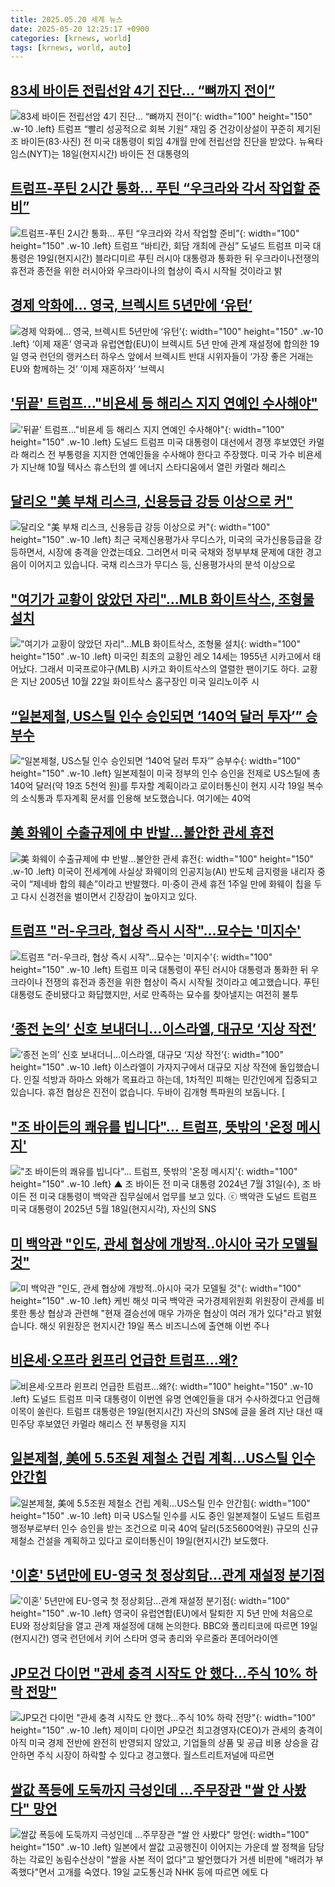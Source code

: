 ```yaml
---
title: 2025.05.20 세계 뉴스
date: 2025-05-20 12:25:17 +0900
categories: [krnews, world]
tags: [krnews, world, auto]
---
```

## [83세 바이든 전립선암 4기 진단… “뼈까지 전이”](https://n.news.naver.com/mnews/article/022/0004036836)

![83세 바이든 전립선암 4기 진단… “뼈까지 전이”](https://mimgnews.pstatic.net/image/origin/022/2025/05/20/4036836.jpg?type=nf220_150){: width="100" height="150" .w-10 .left}
트럼프 “빨리 성공적으로 회복 기원” 재임 중 건강이상설이 꾸준히 제기된 조 바이든(83·사진) 전 미국 대통령이 퇴임 4개월 만에 전립선암 진단을 받았다. 뉴욕타임스(NYT)는 18일(현지시간) 바이든 전 대통령의

## [트럼프-푸틴 2시간 통화... 푸틴 “우크라와 각서 작업할 준비”](https://n.news.naver.com/mnews/article/009/0005495233)

![트럼프-푸틴 2시간 통화... 푸틴 “우크라와 각서 작업할 준비”](https://mimgnews.pstatic.net/image/origin/009/2025/05/20/5495233.jpg?type=nf220_150){: width="100" height="150" .w-10 .left}
트럼프 “바티칸, 회담 개최에 관심” 도널드 트럼프 미국 대통령은 19일(현지시간) 블라디미르 푸틴 러시아 대통령과 통화한 뒤 우크라이나전쟁의 휴전과 종전을 위한 러시아와 우크라이나의 협상이 즉시 시작될 것이라고 밝

## [경제 악화에… 영국, 브렉시트 5년만에 ‘유턴’](https://n.news.naver.com/mnews/article/021/0002710742)

![경제 악화에… 영국, 브렉시트 5년만에 ‘유턴’](https://mimgnews.pstatic.net/image/origin/021/2025/05/20/2710742.jpg?type=nf220_150){: width="100" height="150" .w-10 .left}
‘이제 재혼’ 영국과 유럽연합(EU)이 브렉시트 5년 만에 관계 재설정에 합의한 19일 영국 런던의 랭커스터 하우스 앞에서 브렉시트 반대 시위자들이 ‘가장 좋은 거래는 EU와 함께하는 것’ ‘이제 재혼하자’ ‘브렉시

## ['뒤끝' 트럼프…"비욘세 등 해리스 지지 연예인 수사해야"](https://n.news.naver.com/mnews/article/018/0006018648)

!['뒤끝' 트럼프…"비욘세 등 해리스 지지 연예인 수사해야"](https://mimgnews.pstatic.net/image/origin/018/2025/05/20/6018648.jpg?type=nf220_150){: width="100" height="150" .w-10 .left}
도널드 트럼프 미국 대통령이 대선에서 경쟁 후보였던 카멀라 해리스 전 부통령을 지지한 연예인들을 수사해야 한다고 주장했다. 미국 가수 비욘세가 지난해 10월 텍사스 휴스턴의 셸 에너지 스타디움에서 열린 카멀라 해리스

## [달리오 "美 부채 리스크, 신용등급 강등 이상으로 커"](https://n.news.naver.com/mnews/article/374/0000441494)

![달리오 "美 부채 리스크, 신용등급 강등 이상으로 커"](https://mimgnews.pstatic.net/image/origin/374/2025/05/20/441494.jpg?type=nf220_150){: width="100" height="150" .w-10 .left}
최근 국제신용평가사 무디스가, 미국의 국가신용등급을 강등하면서, 시장에 충격을 안겼는데요. 그러면서 미국 국채와 정부부채 문제에 대한 경고음이 이어지고 있습니다. 국채 리스크가 무디스 등, 신용평가사의 분석 이상으로

## ["여기가 교황이 앉았던 자리"…MLB 화이트삭스, 조형물 설치](https://n.news.naver.com/mnews/article/025/0003442082)

!["여기가 교황이 앉았던 자리"…MLB 화이트삭스, 조형물 설치](https://mimgnews.pstatic.net/image/origin/025/2025/05/20/3442082.jpg?type=nf220_150){: width="100" height="150" .w-10 .left}
미국인 최초의 교황인 레오 14세는 1955년 시카고에서 태어났다. 그래서 미국프로야구(MLB) 시카고 화이트삭스의 열렬한 팬이기도 하다. 교황은 지난 2005년 10월 22일 화이트삭스 홈구장인 미국 일리노이주 시

## [“일본제철, US스틸 인수 승인되면 ‘140억 달러 투자’” 승부수](https://n.news.naver.com/mnews/article/056/0011954654)

![“일본제철, US스틸 인수 승인되면 ‘140억 달러 투자’” 승부수](https://mimgnews.pstatic.net/image/origin/056/2025/05/20/11954654.jpg?type=nf220_150){: width="100" height="150" .w-10 .left}
일본제철이 미국 정부의 인수 승인을 전제로 US스틸에 총 140억 달러(약 19조 5천억 원)를 투자할 계획이라고 로이터통신이 현지 시각 19일 복수의 소식통과 투자계획 문서를 인용해 보도했습니다. 여기에는 40억

## [美 화웨이 수출규제에 中 반발…불안한 관세 휴전](https://n.news.naver.com/mnews/article/018/0006018911)

![美 화웨이 수출규제에 中 반발…불안한 관세 휴전](https://mimgnews.pstatic.net/image/origin/018/2025/05/20/6018911.jpg?type=nf220_150){: width="100" height="150" .w-10 .left}
미국이 전세계에 사실상 화웨이의 인공지능(AI) 반도체 금지령을 내리자 중국이 “제네바 합의 훼손”이라고 반발했다. 미·중이 관세 휴전 1주일 만에 화웨이 칩을 두고 다시 신경전을 벌이면서 긴장감이 높아지고 있다.

## [트럼프 "러-우크라, 협상 즉시 시작"…묘수는 '미지수'](https://n.news.naver.com/mnews/article/057/0001887102)

![트럼프 "러-우크라, 협상 즉시 시작"…묘수는 '미지수'](https://mimgnews.pstatic.net/image/origin/057/2025/05/20/1887102.jpg?type=nf220_150){: width="100" height="150" .w-10 .left}
트럼프 미국 대통령이 푸틴 러시아 대통령과 통화한 뒤 우크라이나 전쟁의 휴전과 종전을 위한 협상이 즉시 시작될 것이라고 예고했습니다. 푸틴 대통령도 준비됐다고 화답했지만, 서로 만족하는 묘수를 찾아낼지는 여전히 불투

## [‘종전 논의’ 신호 보내더니…이스라엘, 대규모 ‘지상 작전’](https://n.news.naver.com/mnews/article/056/0011954352)

![‘종전 논의’ 신호 보내더니…이스라엘, 대규모 ‘지상 작전’](https://mimgnews.pstatic.net/image/origin/056/2025/05/19/11954352.jpg?type=nf220_150){: width="100" height="150" .w-10 .left}
이스라엘이 가자지구에서 대규모 지상 작전에 돌입했습니다. 인질 석방과 하마스 와해가 목표라고 하는데, 1차적인 피해는 민간인에게 집중되고 있습니다. 휴전 협상은 진전이 없습니다. 두바이 김개형 특파원의 보돕니다. [

## ["조 바이든의 쾌유를 빕니다"... 트럼프, 뜻밖의 '온정 메시지'](https://n.news.naver.com/mnews/article/047/0002473901)

!["조 바이든의 쾌유를 빕니다"... 트럼프, 뜻밖의 '온정 메시지'](https://mimgnews.pstatic.net/image/origin/047/2025/05/19/2473901.jpg?type=nf220_150){: width="100" height="150" .w-10 .left}
▲ 조 바이든 전 미국 대통령 2024년 7월 31일(수), 조 바이든 전 미국 대통령이 백악관 집무실에서 업무를 보고 있다. ⓒ 백악관 도널드 트럼프 미국 대통령이 2025년 5월 18일(현지시각), 자신의 SNS

## [미 백악관 "인도, 관세 협상에 개방적‥아시아 국가 모델될 것"](https://n.news.naver.com/mnews/article/214/0001425173)

![미 백악관 "인도, 관세 협상에 개방적‥아시아 국가 모델될 것"](https://mimgnews.pstatic.net/image/origin/214/2025/05/20/1425173.jpg?type=nf220_150){: width="100" height="150" .w-10 .left}
케빈 해싯 미국 백악관 국가경제위원회 위원장이 관세를 비롯한 통상 협상과 관련해 "현재 결승선에 매우 가까운 협상이 여러 개가 있다"라고 밝혔습니다. 해싯 위원장은 현지시간 19일 폭스 비즈니스에 출연해 이번 주나

## [비욘세·오프라 윈프리 언급한 트럼프...왜?](https://n.news.naver.com/mnews/article/050/0000091045)

![비욘세·오프라 윈프리 언급한 트럼프...왜?](https://mimgnews.pstatic.net/image/origin/050/2025/05/20/91045.jpg?type=nf220_150){: width="100" height="150" .w-10 .left}
도널드 트럼프 미국 대통령이 이번엔 유명 연예인들을 대거 수사하겠다고 언급해 이목이 쏠린다. 트럼프 대통령은 19일(현지시간) 자신의 SNS에 글을 올려 지난 대선 때 민주당 후보였던 카멀라 해리스 전 부통령을 지지

## [일본제철, 美에 5.5조원 제철소 건립 계획…US스틸 인수 안간힘](https://n.news.naver.com/mnews/article/008/0005196355)

![일본제철, 美에 5.5조원 제철소 건립 계획…US스틸 인수 안간힘](https://mimgnews.pstatic.net/image/origin/008/2025/05/20/5196355.jpg?type=nf220_150){: width="100" height="150" .w-10 .left}
미국 US스틸 인수를 시도 중인 일본제철이 도널드 트럼프 행정부로부터 인수 승인을 받는 조건으로 미국 40억 달러(5조5600억원) 규모의 신규 제철소 건설을 계획하고 있다고 로이터통신이 19일(현지시간) 보도했다.

## ['이혼' 5년만에 EU-영국 첫 정상회담…관계 재설정 분기점](https://n.news.naver.com/mnews/article/421/0008259887)

!['이혼' 5년만에 EU-영국 첫 정상회담…관계 재설정 분기점](https://mimgnews.pstatic.net/image/origin/421/2025/05/19/8259887.jpg?type=nf220_150){: width="100" height="150" .w-10 .left}
영국이 유럽연합(EU)에서 탈퇴한 지 5년 만에 처음으로 EU와 정상회담을 열고 관계 재설정에 대해 논의한다. BBC와 폴리티코에 따르면 19일(현지시간) 영국 런던에서 키어 스타머 영국 총리와 우르줄라 폰데어라이엔

## [JP모건 다이먼 "관세 충격 시작도 안 했다…주식 10% 하락 전망"](https://n.news.naver.com/mnews/article/003/0013252745)

![JP모건 다이먼 "관세 충격 시작도 안 했다…주식 10% 하락 전망"](https://mimgnews.pstatic.net/image/origin/003/2025/05/20/13252745.jpg?type=nf220_150){: width="100" height="150" .w-10 .left}
제이미 다이먼 JP모건 최고경영자(CEO)가 관세의 충격이 아직 미국 경제 전반에 완전히 반영되지 않았고, 기업들의 상품 및 공급 비용 상승을 감안하면 주식 시장이 하락할 수 있다고 경고했다. 월스트리트저널에 따르면

## [쌀값 폭등에 도둑까지 극성인데 …주무장관 "쌀 안 사봤다" 망언](https://n.news.naver.com/mnews/article/277/0005594907)

![쌀값 폭등에 도둑까지 극성인데 …주무장관 "쌀 안 사봤다" 망언](https://mimgnews.pstatic.net/image/origin/277/2025/05/19/5594907.jpg?type=nf220_150){: width="100" height="150" .w-10 .left}
일본에서 쌀값 고공행진이 이어지는 가운데 쌀 정책을 담당하는 각료인 농림수산상이 "쌀을 사본 적이 없다"고 발언했다가 거센 비판에 "배려가 부족했다"면서 고개를 숙였다. 19일 교도통신과 NHK 등에 따르면 에토 다

